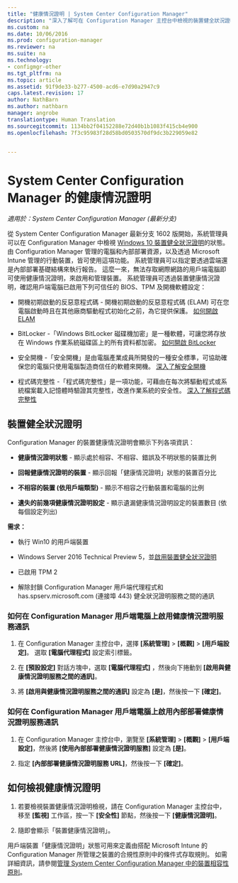 ```yaml
---
title: "健康情況證明 | System Center Configuration Manager"
description: "深入了解可在 Configuration Manager 主控台中檢視的裝置健全狀況證明功能。"
ms.custom: na
ms.date: 10/06/2016
ms.prod: configuration-manager
ms.reviewer: na
ms.suite: na
ms.technology:
- configmgr-other
ms.tgt_pltfrm: na
ms.topic: article
ms.assetid: 91f9de33-b277-4500-acd6-e7d90a2947c9
caps.latest.revision: 17
author: NathBarn
ms.author: nathbarn
manager: angrobe
translationtype: Human Translation
ms.sourcegitcommit: 1134bb2f04152288e72d40b1b1083f415cb4e900
ms.openlocfilehash: 7f3c95983f28d58bd0503570df9dc3b229059e82


---
```

# <a name="health-attestation-for-system-center-configuration-manager"></a>System Center Configuration Manager 的健康情況證明

*適用於：System Center Configuration Manager (最新分支)*

從 System Center Configuration Manager 最新分支 1602 版開始，系統管理員可以在 Configuration Manager 中檢視 [Windows 10 裝置健全狀況證明](https://technet.microsoft.com/library/mt592023.aspx)的狀態。  由 Configuration Manager 管理的電腦和內部部署資源，以及透過 Microsoft Intune 管理的行動裝置，皆可使用這項功能。 系統管理員可以指定要透過雲端還是內部部署基礎結構來執行報告。 這麼一來，無法存取網際網路的用戶端電腦即可使用健康情況證明，來啟用和管理裝置。 系統管理員可透過裝置健康情況證明，確認用戶端電腦已啟用下列可信任的 BIOS、TPM 及開機軟體設定：  

-   開機初期啟動的反惡意程式碼 - 開機初期啟動的反惡意程式碼 (ELAM) 可在您電腦啟動時且在其他廠商驅動程式初始化之前，為它提供保護。 [如何開啟 ELAM](https://gallery.technet.microsoft.com/How-to-turn-on-Early-84552ec5)  

-   BitLocker -「Windows BitLocker 磁碟機加密」是一種軟體，可讓您將存放在 Windows 作業系統磁碟區上的所有資料都加密。  [如何開啟 BitLocker](https://gallery.technet.microsoft.com/How-to-turn-on-BitLocker-34294d3d)  

-   安全開機 -「安全開機」是由電腦產業成員所開發的一種安全標準，可協助確保您的電腦只使用電腦製造商信任的軟體來開機。 [深入了解安全開機](https://technet.microsoft.com/library/hh824987.aspx)  

-   程式碼完整性 -「程式碼完整性」是一項功能，可藉由在每次將驅動程式或系統檔案載入記憶體時驗證其完整性，改進作業系統的安全性。 [深入了解程式碼完整性](https://technet.microsoft.com/library/dd348642.aspx)  



##  <a name="device-health-attestation"></a>裝置健全狀況證明  
 Configuration Manager 的裝置健康情況證明會顯示下列各項資訊：  

-   **健康情況證明狀態** - 顯示處於相容、不相容、錯誤及不明狀態的裝置比例  

-   **回報健康情況證明的裝置** - 顯示回報「健康情況證明」狀態的裝置百分比  

-   **不相容的裝置 (依用戶端類型)** - 顯示不相容之行動裝置和電腦的比例  

-   **遺失的前幾項健康情況證明設定** - 顯示遺漏健康情況證明設定的裝置數目 (依每個設定列出)  

 **需求：**  

-   執行 Win10 的用戶端裝置  

-   Windows Server 2016 Technical Preview 5，並[啟用裝置健全狀況證明](https://technet.microsoft.com/windows-server-docs/security/device-health-attestation)

-    已啟用 TPM 2  

-   解除封鎖 Configuration Manager 用戶端代理程式和 has.spserv.microsoft.com (連接埠 443) 健全狀況證明服務之間的通訊

### <a name="how-to-enable-health-attestation-service-communication-on-configuration-manager-client-computers"></a>如何在 Configuration Manager 用戶端電腦上啟用健康情況證明服務通訊  

1.  在 Configuration Manager 主控台中，選擇 **[系統管理]** > **[概觀]** > **[用戶端設定]**。  選取 **[電腦代理程式]** 設定索引標籤。  

2.  在 **[預設設定]** 對話方塊中，選取 **[電腦代理程式]** ，然後向下捲動到 **[啟用與健康情況證明服務之間的通訊]**。  

3.  將 **[啟用與健康情況證明服務之間的通訊]** 設定為 **[是]**，然後按一下 **[確定]**。  

### <a name="how-to-enable-on-premises-health-attestation-service-communication-on-configuration-manager-client-computers"></a>如何在 Configuration Manager 用戶端電腦上啟用內部部署健康情況證明服務通訊


1. 在 Configuration Manager 主控台中，瀏覽至 **[系統管理]** > **[概觀]** > **[用戶端設定]**，然後將 **[使用內部部署健康情況證明服務]** 設定為 **[是]**。


2. 指定 **[內部部署健康情況證明服務 URL]**，然後按一下 **[確定]**。

## <a name="how-to-view-health-attestation"></a>如何檢視健康情況證明  


1.  若要檢視裝置健康情況證明檢視，請在 Configuration Manager 主控台中，移至 **[監視]** 工作區，按一下 **[安全性]** 節點，然後按一下 **[健康情況證明]**。  

2.  隨即會顯示「裝置健康情況證明」。  

 用戶端裝置「健康情況證明」狀態可用來定義由搭配 Microsoft Intune 的 Configuration Manager 所管理之裝置的合規性原則中的條件式存取規則。 如需詳細資訊，請參閱[管理 System Center Configuration Manager 中的裝置相容性原則](/sccm/protect/deploy-use/device-compliance-policies)。  



<!--HONumber=Nov16_HO1-->


